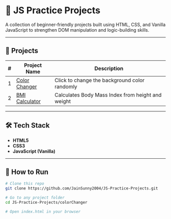 # 🧠 JS Practice Projects

A collection of beginner-friendly projects built using HTML, CSS, and Vanilla JavaScript to strengthen DOM manipulation and logic-building skills.

---

## 🚀 Projects

| #  | Project Name                | Description                               |
|----|-----------------------------|-------------------------------------------|
| 1  | [Color Changer](./colorChanger)     | Click to change the background color randomly |
| 2  | [BMI Calculator](./BMICalculator)   | Calculates Body Mass Index from height and weight |

---

## 🛠 Tech Stack

- **HTML5**
- **CSS3**
- **JavaScript (Vanilla)**

---

## 📂 How to Run

```bash
# Clone this repo
git clone https://github.com/JainSunny2004/JS-Practice-Projects.git

# Go to any project folder
cd JS-Practice-Projects/colorChanger

# Open index.html in your browser
